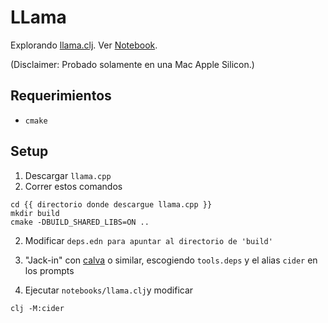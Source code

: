 # LLama

[nb]: https://kpassapk.github.io/llama.clj/llama.html

Explorando [llama.clj][llama-clj]. Ver [Notebook][nb].

(Disclaimer: Probado solamente en una Mac Apple Silicon.)

[llama-clj]: https://github.com/phronmophobic/llama.clj/

## Requerimientos

- `cmake`

## Setup

1. Descargar `llama.cpp`
2. Correr estos comandos

```
cd {{ directorio donde descargue llama.cpp }}
mkdir build
cmake -DBUILD_SHARED_LIBS=ON .. 
```

2. Modificar `deps.edn para apuntar al directorio de 'build'`

3. "Jack-in" con [calva][calva] o similar, escogiendo `tools.deps` y el alias `cider` en los prompts

4. Ejecutar  `notebooks/llama.clj`y modificar

[calva]: https://calva.io/

``` 4d
clj -M:cider
```
